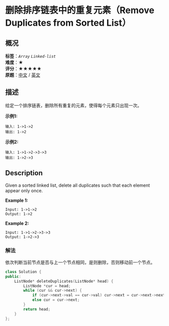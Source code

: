 # 删除排序链表中的重复元素（Remove Duplicates from Sorted List）
## 概况
**标签**：*`Array`*  *`Linked-list`*<br>
**难度**：★<br>
**评分**：★★★★★<br>
**原题**：[中文](https://leetcode-cn.com/problems/remove-duplicates-from-sorted-list) / [英文](https://leetcode.com/problems/remove-duplicates-from-sorted-list)

## 描述
给定一个排序链表，删除所有重复的元素，使得每个元素只出现一次。

**示例1:**
```
输入: 1->1->2
输出: 1->2
```

**示例2:**
```
输入: 1->1->2->3->3
输出: 1->2->3
```

## Description
Given a sorted linked list, delete all duplicates such that each element appear only once.

**Example 1:**
```
Input: 1->1->2
Output: 1->2
```

**Example 2:**
```
Input: 1->1->2->3->3
Output: 1->2->3
```


### 解法
依次判断当前节点是否与上一个节点相同，是则删除，否则移动前一个节点。
```c++
class Solution {
public:
    ListNode* deleteDuplicates(ListNode* head) {
        ListNode *cur = head;
        while (cur && cur->next) {
            if (cur->next->val == cur->val) cur->next = cur->next->next;
            else cur = cur->next;
        }
        return head;
    }
};
```